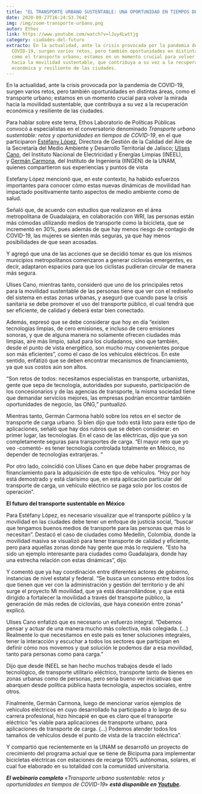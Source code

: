 ```yaml
---
title: "EL TRANSPORTE URBANO SUSTENTABLE: UNA OPORTUNIDAD EN TIEMPOS DE COVID-19"
date: 2020-09-27T16:24:53.764Z
img: /img/zoom-transporte-urbano.png
autor: Ethos
link: https://www.youtube.com/watch?v=lJuy4Lwttjg
category: ciudades-del-futuro
extracto: En la actualidad, ante la crisis provocada por la pandemia de
  COVID-19, surgen varios retos, pero también oportunidades en distintas áreas,
  como el transporte urbano; estamos en un momento crucial para volver la mirada
  hacia la movilidad sustentable, que contribuya a su vez a la recuperación
  económica y resiliente de las ciudades.
---
```

<!--StartFragment-->

En la actualidad, ante la crisis provocada por la pandemia de COVID-19, surgen varios retos, pero también oportunidades en distintas áreas, como el transporte urbano; estamos en un momento crucial para volver la mirada hacia la movilidad sustentable, que contribuya a su vez a la recuperación económica y resiliente de las ciudades.

Para hablar sobre este tema, Ethos Laboratorio de Políticas Públicas convocó a especialistas en el conversatorio denominado *Transporte urbano sustentable: retos y oportunidades en tiempos de COVID-19*, en el que participaron [Estéfany López](https://info.jalisco.gob.mx/gobierno/organigrama/17372), Directora de Gestión de la Calidad del Aire de la Secretaría del Medio Ambiente y Desarrollo Territorial de Jalisco; [Ulises Cano](https://www.linkedin.com/in/ulises-cano-castillo-a4541554/?originalSubdomain=mx), del Instituto Nacional de Electricidad y Energías Limpias (INEEL), y [Germán Carmona](https://www.linkedin.com/in/germ%C3%A1n-carmona-paredes-66166366/?originalSubdomain=mx), del Instituto de Ingeniería (IINGEN) de la UNAM, quienes compartieron sus experiencias y puntos de vista

Estefany López mencionó que, en este contexto, ha habido esfuerzos importantes para conocer cómo estas nuevas dinámicas de movilidad han impactado positivamente tanto aspectos de medio ambiente como de salud. 

Señaló que, de acuerdo con estudios que realizaron en el área metropolitana de Guadalajara, en colaboración con WRI, las personas están más cómodas utilizando medios de transporte como la bicicleta, que se incrementó en 30%, pues además de que hay menos riesgo de contagio de COVID-19, las mujeres se sienten más seguras, ya que hay menos posibilidades de que sean acosadas.

Y agregó que una de las acciones que se decidió tomar es que los mismos municipios metropolitanos comenzaron a generar ciclovías emergentes, es decir, adaptaron espacios para que los ciclistas pudieran circular de manera más segura.

Ulises Cano, mientras tanto, consideró que uno de los principales retos para la movilidad sustentable de las personas tiene que ver con el rediseño del sistema en estas zonas urbanas, y aseguró que cuando pase la crisis sanitaria se debe promover el uso del transporte público, el cual tendrá que ser eficiente, de calidad y deberá estar bien conectado.

Además, expresó que se debe considerar que hoy en día “existen tecnologías limpias, de cero emisiones, e incluso de cero emisiones sonoras, y que de alguna manera no solamente ofrecen ciudades más limpias, aire más limpio, salud para los ciudadanos, sino que también, desde el punto de vista energético, son mucho muy convenientes porque son más eficientes”, como el caso de los vehículos eléctricos. En este sentido, enfatizó que se deben encontrar mecanismos de financiamiento, ya que sus costos aún son altos. 

“Son retos de todos: necesitamos especialistas en transporte, urbanistas, gente que sepa de tecnología, autoridades por supuesto, participación de los concesionarios y de las agencias de transporte, la misma sociedad tiene que demandar servicios mejores, las empresas podrían encontrar también oportunidades de negocio, las ONG,” puntualizó.

Mientras tanto, Germán Carmona habló sobre los retos en el sector de transporte de carga urbano. Si bien dijo que todo está listo para este tipo de aplicaciones, señaló que hay dos rubros que se deben considerar: en primer lugar, las tecnologías. En el caso de las eléctricas, dijo que ya son completamente seguras para transportes de carga. “El mayor reto que yo veo -comentó- es tener tecnología controlada totalmente en México, no depender de tecnologías extranjeras. “

Por otro lado, coincidió con Ulises Cano en que debe haber programas de financiamiento para la adquisición de este tipo de vehículos. “Hoy por hoy está demostrado y está clarísimo que, en esta aplicación particular del transporte de carga, un vehículo eléctrico se paga solo por los costos de operación”. 

**El futuro del transporte sustentable en México**

Para Estéfany López, es necesario visualizar que el transporte público y la movilidad en las ciudades debe tener un enfoque de justicia social, “buscar que tengamos buenos medios de transporte para las personas que más lo necesitan”. Destacó el caso de ciudades como Medellín, Colombia, donde la movilidad masiva se visualizó para tener transporte de calidad y eficiente, pero para aquellas zonas donde hay gente que más lo requiere. “Esto ha sido un ejemplo interesante para ciudades como Guadalajara, donde hay una estrecha relación con estas dinámicas”, dijo.

Y comentó que ya hay coordinación entre diferentes actores de gobierno, instancias de nivel estatal y federal. “Se busca un consenso entre todos los que tienen que ver con la administración y gestión del territorio y de ahí surge el proyecto Mi movilidad, que ya está desarrollándose, y que está dirigido a fortalecer la movilidad a través del transporte público, la generación de más redes de ciclovías, que haya conexión entre zonas” explicó.

Ulises Cano enfatizó que es necesario un esfuerzo integral. “Debemos pensar y actuar de una manera mucho más colectiva, más colegiada. (…) Realmente lo que necesitamos en este país es tener soluciones integrales, tener la interacción y escuchar a todos los sectores que participan en definir cómo nos movemos y qué solución le podemos dar a esa movilidad, tanto para personas como para carga.”

Dijo que desde INEEL se han hecho muchos trabajos desde el lado tecnológico, de transporte utilitario eléctrico, transporte tanto de bienes en zonas urbanas como de personas, pero sería bueno ver iniciativas que abarquen desde política pública hasta tecnología, aspectos sociales, entre otros.

Finalmente, Germán Carmona, luego de mencionar varios ejemplos de vehículos eléctricos en cuyo desarrollado ha participado a lo largo de su carrera profesional, hizo hincapié en que es claro que el transporte eléctrico “es viable para aplicaciones de transporte urbano, para aplicaciones de transporte de carga. (…) Podemos atender todos los tamaños de vehículos desde el punto de vista de la tracción eléctrica”.

Y compartió que recientemente en la UNAM se desarrolló un proyecto de crecimiento del programa actual que se tiene de Bicipuma para implementar bicicletas eléctricas con estaciones de recarga 100% autónomas, solares, el cual fue elaborado en su totalidad con la comunidad universitaria.

***El webinario completo*** «*Transporte urbano sustentable: retos y oportunidades en tiempos de COVID-19*» ***está disponible en [Youtube](https://www.youtube.com/watch?v=lJuy4Lwttjg).***

<!--EndFragment-->